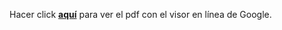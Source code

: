 Hacer click [**aquí**](https://github.com/FelipeSanchezSoberanis/Diseno-Mecanico/raw/master/Libreta.pdf) para ver el pdf con el visor en línea de Google.
